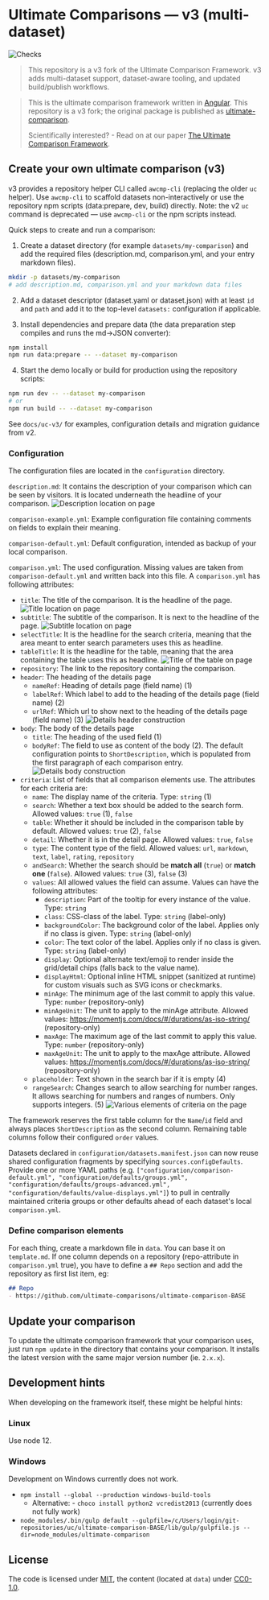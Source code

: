 # Ultimate Comparisons — v3 (multi-dataset)

![Checks](https://github.com/ultimate-comparisons/ultimate-comparison-framework/workflows/Checks/badge.svg)

> This repository is a v3 fork of the Ultimate Comparison Framework. v3 adds multi-dataset support, dataset-aware tooling, and updated build/publish workflows.



> This is the ultimate comparison framework written in [Angular](https://angular.io/).
> This repository is a v3 fork; the original package is published as [ultimate-comparison](https://www.npmjs.com/package/ultimate-comparison).
>
> Scientifically interested? - Read on at our paper [The Ultimate Comparison Framework](http://ceur-ws.org/Vol-2575/paper9.pdf).
>
## Create your own ultimate comparison (v3)

v3 provides a repository helper CLI called `awcmp-cli` (replacing the older `uc` helper). Use `awcmp-cli` to scaffold datasets non-interactively or use the repository npm scripts (data:prepare, dev, build) directly. Note: the v2 `uc` command is deprecated — use `awcmp-cli` or the npm scripts instead.

Quick steps to create and run a comparison:

1. Create a dataset directory (for example `datasets/my-comparison`) and add the required files (description.md, comparison.yml, and your entry markdown files).

```bash
mkdir -p datasets/my-comparison
# add description.md, comparison.yml and your markdown data files
```

2. Add a dataset descriptor (dataset.yaml or dataset.json) with at least `id` and `path` and add it to the top-level `datasets:` configuration if applicable.

3. Install dependencies and prepare data (the data preparation step compiles and runs the md->JSON converter):

```bash
npm install
npm run data:prepare -- --dataset my-comparison
```

4. Start the demo locally or build for production using the repository scripts:

```bash
npm run dev -- --dataset my-comparison
# or
npm run build -- --dataset my-comparison
```

See `docs/uc-v3/` for examples, configuration details and migration guidance from v2.

### Configuration

The configuration files are located in the `configuration` directory.

`description.md`: It contains the description of your comparison which can be seen by visitors.
It is located underneath the headline of your comparison.
![Description location on page](https://cdn.rawgit.com/ultimate-comparisons/ultimate-comparison-BASE/85cc1e93/docs/images/descritpion.png)

`comparison-example.yml`: Example configuration file containing comments on fields to explain their meaning.

`comparison-default.yml`: Default configuration, intended as backup of your local comparison.

`comparison.yml`: The used configuration. Missing values are taken from `comparison-default.yml` and written back into this file.
A `comparison.yml` has following attributes:

- `title`: The title of the comparison. It is the headline of the page.
  ![Title location on page](https://cdn.rawgit.com/ultimate-comparisons/ultimate-comparison-BASE/85cc1e93/docs/images/title.png)
- `subtitle`: The subtitle of the comparison. It is next to the headline of the page.
  ![Subtitle location on page](https://cdn.rawgit.com/ultimate-comparisons/ultimate-comparison-BASE/85cc1e93/docs/images/subtitle.png)
- `selectTitle`: It is the headline for the search criteria, meaning that the area meant to enter search parameters uses this as headline.
- `tableTitle`: It is the headline for the table, meaning that the area containing the table uses this as headline.
  ![Title of the table on page](https://cdn.rawgit.com/ultimate-comparisons/ultimate-comparison-BASE/85cc1e93/docs/images/tabletitle.png)
- `repository`: The link to the repository containing the comparison.
- `header`: The heading of the details page
    - `nameRef`: Heading of details page (field name) (1)
    - `labelRef`: Which label to add to the heading of the details page (field name) (2)
    - `urlRef`: Which url to show next to the heading of the details page (field name) (3)
  ![Details header construction](https://cdn.rawgit.com/ultimate-comparisons/ultimate-comparison-BASE/85cc1e93/docs/images/detailsheader.png)
- `body`: The body of the details page
    - `title`: The heading of the used field (1)
    - `bodyRef`: The field to use as content of the body (2). The default configuration points to `ShortDescription`, which is populated from the first paragraph of each comparison entry.
  ![Details body construction](https://cdn.rawgit.com/ultimate-comparisons/ultimate-comparison-BASE/85cc1e93/docs/images/detailsbody.png)
- `criteria`: List of fields that all comparison elements use. The attributes for each criteria are:
    - `name`: The display name of the criteria. Type: `string` (1)
    - `search`: Whether a text box should be added to the search form. Allowed values: `true` (1), `false`
    - `table`: Whether it should be included in the comparison table by default. Allowed values: `true` (2), `false`
    - `detail`: Whether it is in the detail page. Allowed values: `true`, `false`
    - `type`: The content type of the field. Allowed values: `url`, `markdown`, `text`, `label`, `rating`, `repository`
    - `andSearch`: Whether the search should be **match all** (`true`) or **match one** (`false`). Allowed values: `true` (3), `false` (3)
    - `values`: All allowed values the field can assume. Values can have the following attributes:
        - `description`: Part of the tooltip for every instance of the value. Type: `string`
        - `class`: CSS-class of the label. Type: `string` (label-only)
        - `backgroundColor`: The background color of the label. Applies only if no class is given. Type: `string` (label-only)
        - `color`: The text color of the label. Applies only if no class is given. Type: `string` (label-only)
        - `display`: Optional alternate text/emoji to render inside the grid/detail chips (falls back to the value name).
        - `displayHtml`: Optional inline HTML snippet (sanitized at runtime) for custom visuals such as SVG icons or checkmarks.
        - `minAge`: The minimum age of the last commit to apply this value. Type: `number` (repository-only)
        - `minAgeUnit`: The unit to apply to the minAge attribute. Allowed values: https://momentjs.com/docs/#/durations/as-iso-string/ (repository-only)
        - `maxAge`: The maximum age of the last commit to apply this value. Type: `number` (repository-only)
        - `maxAgeUnit`: The unit to apply to the maxAge attribute. Allowed values: https://momentjs.com/docs/#/durations/as-iso-string/ (repository-only)
    - `placeholder`: Text shown in the search bar if it is empty (4)
    - `rangeSearch`: Changes search to allow searching for number ranges. It allows searching for numbers and ranges of numbers. Only supports integers. (5)
    ![Various elements of criteria on the page](https://cdn.rawgit.com/ultimate-comparisons/ultimate-comparison-BASE/85cc1e93/docs/images/variouselements.png)

The framework reserves the first table column for the `Name`/`id` field and always places `ShortDescription` as the second column. Remaining table columns follow their configured `order` values.

Datasets declared in `configuration/datasets.manifest.json` can now reuse shared configuration fragments by specifying `sources.configDefaults`. Provide one or more YAML paths (e.g. `["configuration/comparison-default.yml", "configuration/defaults/groups.yml", "configuration/defaults/groups-advanced.yml", "configuration/defaults/value-displays.yml"]`) to pull in centrally maintained criteria groups or other defaults ahead of each dataset's local `comparison.yml`.

### Define comparison elements

For each thing, create a markdown file in `data`.
You can base it on `template.md`.
If one column depends on a repository (repo-attribute in `comparison.yml` true), you have to define a `## Repo` section and add the repository as first list item, eg:

```markdown
## Repo
- https://github.com/ultimate-comparisons/ultimate-comparison-BASE
```

## Update your comparison

To update the ultimate comparison framework that your comparison uses, just run `npm update` in the directory that contains your comparison.
It installs the latest version with the same major version number (ie. `2.x.x`).

## Development hints

When developing on the framework itself, these might be helpful hints:

### Linux

Use node 12.

### Windows

Development on Windows currently does not work.

- `npm install --global --production windows-build-tools`
  - Alternative: - `choco install python2 vcredist2013` (currently does not fully work)
- `node_modules/.bin/gulp default --gulpfile=/c/Users/login/git-repositories/uc/ultimate-comparison-BASE/lib/gulp/gulpfile.js --dir=node_modules/ultimate-comparison`

## License

The code is licensed under [MIT], the content (located at `data`) under [CC0-1.0].

  [CC0-1.0]: https://creativecommons.org/publicdomain/zero/1.0/
  [MIT]: https://opensource.org/licenses/MIT
